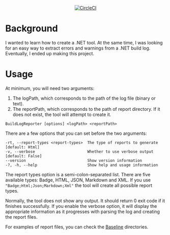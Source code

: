 <div align="center">

[![CircleCI](https://circleci.com/gh/gpetrounrt/BuildLogReporter/tree/main.svg?style=shield&circle-token=8b571c9d36c58f851da996c00b86a356312ab969)](https://circleci.com/gh/gpetrounrt/BuildLogReporter/tree/main)

</div>

# Background

I wanted to learn how to create a .NET tool. At the same time, I was looking for an easy way to extract errors and warnings from a .NET build log. Eventually, I ended up making this project.

# Usage

At minimum, you will need two arguments:

1. The logPath, which corresponds to the path of the log file (binary or text).
2. The reportPath, which corresponds to the path of report directory. If it does not exist, the tool will attempt to create it.

```
BuildLogReporter [options] <logPath> <reportPath>
```

There are a few options that you can set before the two arguments:

```
-rt, --report-types <report-types>  The type of reports to generate [default: Html]
-v, --verbose                       Whether to use verbose output [default: False]
--version                           Show version information
-?, -h, --help                      Show help and usage information
```

The report types option is a semi-colon-separated list. There are five available types: Badge, HTML, JSON, Markdown and XML. If you use `"Badge;Html;Json;Markdown;Xml"` the tool will create all possible report types.

Normally, the tool does not show any output. It should return 0 exit code if it finishes successfully. If you enable the verbose option, it will display the appropriate information as it progresses with parsing the log and creating the report files.

For examples of report files, you can check the [Baseline](tests/BuildLogReporter.IntegrationTests/Baseline) directories.